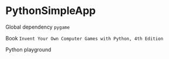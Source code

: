 # PythonSimpleApp

Global dependency `pygame`

Book `Invent Your Own Computer Games with Python, 4th Edition`

Python playground